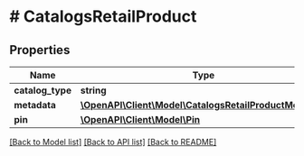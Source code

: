 # # CatalogsRetailProduct

## Properties

Name | Type | Description | Notes
------------ | ------------- | ------------- | -------------
**catalog_type** | **string** |  |
**metadata** | [**\OpenAPI\Client\Model\CatalogsRetailProductMetadata**](CatalogsRetailProductMetadata.md) |  |
**pin** | [**\OpenAPI\Client\Model\Pin**](Pin.md) |  |

[[Back to Model list]](../../README.md#models) [[Back to API list]](../../README.md#endpoints) [[Back to README]](../../README.md)
